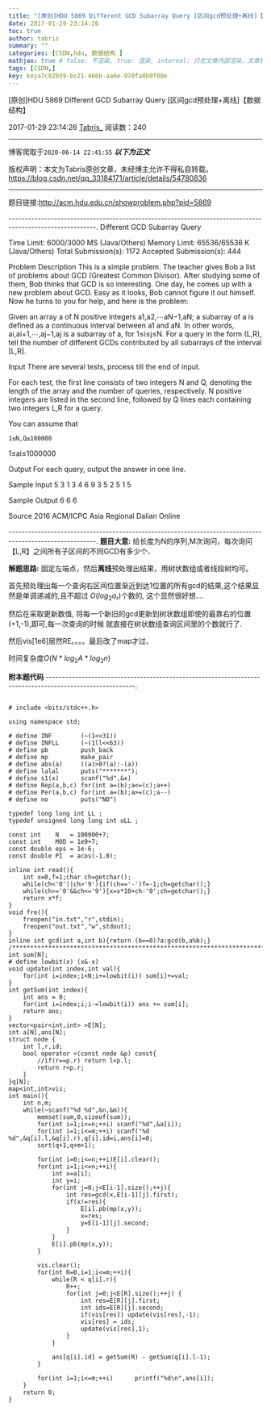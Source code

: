 ```yaml
---
title: "[原创]HDU 5869 Different GCD Subarray Query [区间gcd预处理+离线]【数据结构】"
date: 2017-01-29 23:14:26
toc: true
author: tabris
summary: ""
categories: [CSDN,hdu, 数据结构 ]
mathjax: true # false: 不渲染, true: 渲染, internal: 只在文章内部渲染，文章列表中不渲染
tags: [CSDN,]
key: keya7c828d9-bc21-466b-aa6e-970fa8b0f00e
---
```


[原创]HDU 5869 Different GCD Subarray Query [区间gcd预处理+离线]【数据结构】

2017-01-29 23:14:26  [Tabris_](https://me.csdn.net/qq_33184171) 阅读数：240

---

博客爬取于`2020-06-14 22:41:55`
***以下为正文***

版权声明：本文为Tabris原创文章，未经博主允许不得私自转载。
https://blog.csdn.net/qq_33184171/article/details/54780836

<!-- more -->

---

题目链接:http://acm.hdu.edu.cn/showproblem.php?pid=5869

---------------------------------------------------------------------------------------------------------.
Different GCD Subarray Query

Time Limit: 6000/3000 MS (Java/Others)    Memory Limit: 65536/65536 K (Java/Others)
Total Submission(s): 1172    Accepted Submission(s): 444


Problem Description
This is a simple problem. The teacher gives Bob a list of problems about GCD (Greatest Common Divisor). After studying some of them, Bob thinks that GCD is so interesting. One day, he comes up with a new problem about GCD. Easy as it looks, Bob cannot figure it out himself. Now he turns to you for help, and here is the problem:
  
  Given an array a of N positive integers a1,a2,⋯aN−1,aN; a subarray of a is defined as a continuous interval between a1 and aN. In other words, ai,ai+1,⋯,aj−1,aj is a subarray of a, for 1≤i≤j≤N. For a query in the form (L,R), tell the number of different GCDs contributed by all subarrays of the interval [L,R].
  
 

Input
There are several tests, process till the end of input.
  
  For each test, the first line consists of two integers N and Q, denoting the length of the array and the number of queries, respectively. N positive integers are listed in the second line, followed by Q lines each containing two integers L,R for a query.

You can assume that 
  
    1≤N,Q≤100000 
    
   1≤ai≤1000000
 

Output
For each query, output the answer in one line.
 

Sample Input
5 3
1 3 4 6 9
3 5
2 5
1 5
 

Sample Output
6
6
6
 

Source
2016 ACM/ICPC Asia Regional Dalian Online
 


---------------------------------------------------------------------------------------------------------.
**题目大意:**
给长度为N的序列,M次询问，每次询问【L,R】之间所有子区间的不同GCD有多少个、

**解题思路:**
固定左端点，然后**离线**预处理出结果，用树状数组或者线段树均可。

首先预处理出每一个查询右区间位置渐近到达1位置的所有gcd的结果,这个结果显然是单调递减的,且不超过
$O(log_{2}{a_r})$个数的,  这个显然很好想....

然后在采取更新数值,
将每一个新旧的gcd更新到树状数组即使的最靠右的位置(+1,-1),即可,每一次查询的时候 就直接在树状数组查询区间里的个数就行了.  

然后vis[1e6]居然RE。。。。最后改了map才过、

时间复杂度$O(N*log_{2}{A}*log_{2}{n})$


**附本题代码**
---------------------------------------------------------------------------------------------------------.
```

# include <bits/stdc++.h>

using namespace std;

# define INF        (~(1<<31))
# define INFLL      (~(1ll<<63))
# define pb         push_back
# define mp         make_pair
# define abs(a)     ((a)>0?(a):-(a))
# define lalal      puts("*******");
# define s1(x)      scanf("%d",&x)
# define Rep(a,b,c) for(int a=(b);a<=(c);a++)
# define Per(a,b,c) for(int a=(b);a>=(c);a--)
# define no         puts("NO")

typedef long long int LL ;
typedef unsigned long long int uLL ;

const int    N   = 100000+7;
const int    MOD = 1e9+7;
const double eps = 1e-6;
const double PI  = acos(-1.0);

inline int read(){
    int x=0,f=1;char ch=getchar();
    while(ch<'0'||ch>'9'){if(ch=='-')f=-1;ch=getchar();}
    while(ch>='0'&&ch<='9'){x=x*10+ch-'0';ch=getchar();}
    return x*f;
}
void fre(){
    freopen("in.txt","r",stdin);
    freopen("out.txt","w",stdout);
}
inline int gcd(int a,int b){return (b==0)?a:gcd(b,a%b);}
/***********************************************************************/
int sum[N];
# define lowbit(x) (x&-x)
void update(int index,int val){
    for(int i=index;i<N;i+=lowbit(i)) sum[i]+=val;
}
int getSum(int index){
    int ans = 0;
    for(int i=index;i;i-=lowbit(i)) ans += sum[i];
    return ans;
}
vector<pair<int,int> >E[N];
int a[N],ans[N];
struct node {
    int l,r,id;
    bool operator <(const node &p) const{
        //if(r==p.r) return l<p.l;
        return r<p.r;
    }
}q[N];
map<int,int>vis;
int main(){
    int n,m;
    while(~scanf("%d %d",&n,&m)){
        memset(sum,0,sizeof(sum));
        for(int i=1;i<=n;++i) scanf("%d",&a[i]);
        for(int i=1;i<=m;++i) scanf("%d %d",&q[i].l,&q[i].r),q[i].id=i,ans[i]=0;
        sort(q+1,q+m+1);

        for(int i=0;i<=n;++i)E[i].clear();
        for(int i=1;i<=n;++i){
            int x=a[i];
            int y=i;
            for(int j=0;j<E[i-1].size();++j){
                int res=gcd(x,E[i-1][j].first);
                if(x!=res){
                    E[i].pb(mp(x,y));
                    x=res;
                    y=E[i-1][j].second;
                }
            }
            E[i].pb(mp(x,y));
        }

        vis.clear();
        for(int R=0,i=1;i<=m;++i){
            while(R < q[i].r){
                R++;
                for(int j=0;j<E[R].size();++j) {
                    int res=E[R][j].first;
                    int ids=E[R][j].second;
                    if(vis[res]) update(vis[res],-1);
                    vis[res] = ids;
                    update(vis[res],1);
                }
            }

            ans[q[i].id] = getSum(R) - getSum(q[i].l-1);
        }

        for(int i=1;i<=m;++i)      printf("%d\n",ans[i]);
    }
    return 0;
}
```
